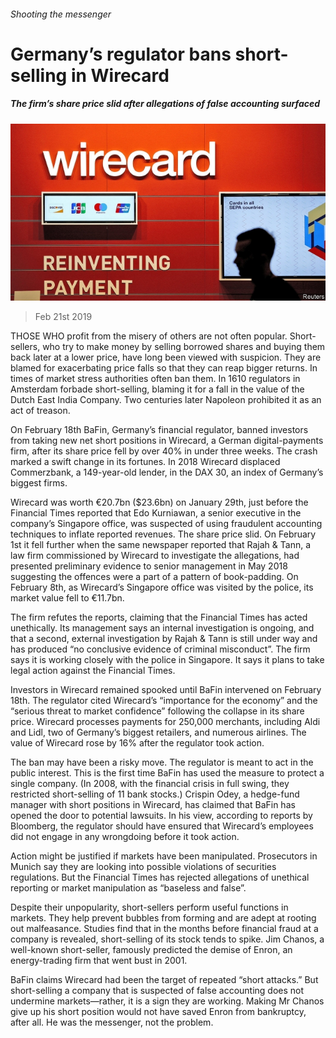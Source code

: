 ###### Shooting the messenger

# Germany’s regulator bans short-selling in Wirecard 

##### The firm’s share price slid after allegations of false accounting surfaced 

![image](images/20190223_fnp504.jpg) 

> Feb 21st 2019 

THOSE WHO profit from the misery of others are not often popular. Short-sellers, who try to make money by selling borrowed shares and buying them back later at a lower price, have long been viewed with suspicion. They are blamed for exacerbating price falls so that they can reap bigger returns. In times of market stress authorities often ban them. In 1610 regulators in Amsterdam forbade short-selling, blaming it for a fall in the value of the Dutch East India Company. Two centuries later Napoleon prohibited it as an act of treason. 

On February 18th BaFin, Germany’s financial regulator, banned investors from taking new net short positions in Wirecard, a German digital-payments firm, after its share price fell by over 40% in under three weeks. The crash marked a swift change in its fortunes. In 2018 Wirecard displaced Commerzbank, a 149-year-old lender, in the DAX 30, an index of Germany’s biggest firms. 

Wirecard was worth €20.7bn ($23.6bn) on January 29th, just before the Financial Times reported that Edo Kurniawan, a senior executive in the company’s Singapore office, was suspected of using fraudulent accounting techniques to inflate reported revenues. The share price slid. On February 1st it fell further when the same newspaper reported that Rajah & Tann, a law firm commissioned by Wirecard to investigate the allegations, had presented preliminary evidence to senior management in May 2018 suggesting the offences were a part of a pattern of book-padding. On February 8th, as Wirecard’s Singapore office was visited by the police, its market value fell to €11.7bn. 

The firm refutes the reports, claiming that the Financial Times has acted unethically. Its management says an internal investigation is ongoing, and that a second, external investigation by Rajah & Tann is still under way and has produced “no conclusive evidence of criminal misconduct”. The firm says it is working closely with the police in Singapore. It says it plans to take legal action against the Financial Times. 

Investors in Wirecard remained spooked until BaFin intervened on February 18th. The regulator cited Wirecard’s “importance for the economy” and the “serious threat to market confidence” following the collapse in its share price. Wirecard processes payments for 250,000 merchants, including Aldi and Lidl, two of Germany’s biggest retailers, and numerous airlines. The value of Wirecard rose by 16% after the regulator took action. 

The ban may have been a risky move. The regulator is meant to act in the public interest. This is the first time BaFin has used the measure to protect a single company. (In 2008, with the financial crisis in full swing, they restricted short-selling of 11 bank stocks.) Crispin Odey, a hedge-fund manager with short positions in Wirecard, has claimed that BaFin has opened the door to potential lawsuits. In his view, according to reports by Bloomberg, the regulator should have ensured that Wirecard’s employees did not engage in any wrongdoing before it took action. 

Action might be justified if markets have been manipulated. Prosecutors in Munich say they are looking into possible violations of securities regulations. But the Financial Times has rejected allegations of unethical reporting or market manipulation as “baseless and false”. 

Despite their unpopularity, short-sellers perform useful functions in markets. They help prevent bubbles from forming and are adept at rooting out malfeasance. Studies find that in the months before financial fraud at a company is revealed, short-selling of its stock tends to spike. Jim Chanos, a well-known short-seller, famously predicted the demise of Enron, an energy-trading firm that went bust in 2001. 

BaFin claims Wirecard had been the target of repeated “short attacks.” But short-selling a company that is suspected of false accounting does not undermine markets—rather, it is a sign they are working. Making Mr Chanos give up his short position would not have saved Enron from bankruptcy, after all. He was the messenger, not the problem. 

